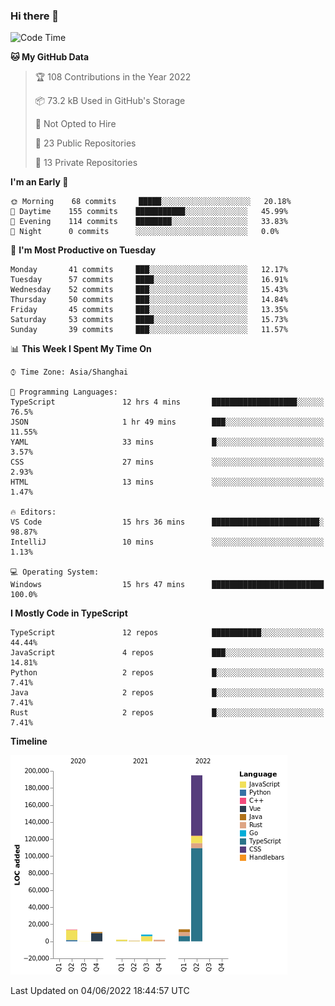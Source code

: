 ### Hi there 👋

<!--START_SECTION:waka-->
![Code Time](http://img.shields.io/badge/Code%20Time-0%20secs-blue)

**🐱 My GitHub Data** 

> 🏆 108 Contributions in the Year 2022
 > 
> 📦 73.2 kB Used in GitHub's Storage 
 > 
> 🚫 Not Opted to Hire
 > 
> 📜 23 Public Repositories 
 > 
> 🔑 13 Private Repositories  
 > 
**I'm an Early 🐤** 

```text
🌞 Morning    68 commits     █████░░░░░░░░░░░░░░░░░░░░   20.18% 
🌆 Daytime    155 commits    ███████████░░░░░░░░░░░░░░   45.99% 
🌃 Evening    114 commits    ████████░░░░░░░░░░░░░░░░░   33.83% 
🌙 Night      0 commits      ░░░░░░░░░░░░░░░░░░░░░░░░░   0.0%

```
📅 **I'm Most Productive on Tuesday** 

```text
Monday       41 commits     ███░░░░░░░░░░░░░░░░░░░░░░   12.17% 
Tuesday      57 commits     ████░░░░░░░░░░░░░░░░░░░░░   16.91% 
Wednesday    52 commits     ███░░░░░░░░░░░░░░░░░░░░░░   15.43% 
Thursday     50 commits     ███░░░░░░░░░░░░░░░░░░░░░░   14.84% 
Friday       45 commits     ███░░░░░░░░░░░░░░░░░░░░░░   13.35% 
Saturday     53 commits     ████░░░░░░░░░░░░░░░░░░░░░   15.73% 
Sunday       39 commits     ███░░░░░░░░░░░░░░░░░░░░░░   11.57%

```


📊 **This Week I Spent My Time On** 

```text
⌚︎ Time Zone: Asia/Shanghai

💬 Programming Languages: 
TypeScript               12 hrs 4 mins       ███████████████████░░░░░░   76.5% 
JSON                     1 hr 49 mins        ███░░░░░░░░░░░░░░░░░░░░░░   11.55% 
YAML                     33 mins             █░░░░░░░░░░░░░░░░░░░░░░░░   3.57% 
CSS                      27 mins             ░░░░░░░░░░░░░░░░░░░░░░░░░   2.93% 
HTML                     13 mins             ░░░░░░░░░░░░░░░░░░░░░░░░░   1.47%

🔥 Editors: 
VS Code                  15 hrs 36 mins      ████████████████████████░   98.87% 
IntelliJ                 10 mins             ░░░░░░░░░░░░░░░░░░░░░░░░░   1.13%

💻 Operating System: 
Windows                  15 hrs 47 mins      █████████████████████████   100.0%

```

**I Mostly Code in TypeScript** 

```text
TypeScript               12 repos            ███████████░░░░░░░░░░░░░░   44.44% 
JavaScript               4 repos             ███░░░░░░░░░░░░░░░░░░░░░░   14.81% 
Python                   2 repos             █░░░░░░░░░░░░░░░░░░░░░░░░   7.41% 
Java                     2 repos             █░░░░░░░░░░░░░░░░░░░░░░░░   7.41% 
Rust                     2 repos             █░░░░░░░░░░░░░░░░░░░░░░░░   7.41%

```


**Timeline**

![Chart not found](https://raw.githubusercontent.com/rexcape/rexcape/main/charts/bar_graph.png) 


 Last Updated on 04/06/2022 18:44:57 UTC
<!--END_SECTION:waka-->

<!--
**rexcape/rexcape** is a ✨ _special_ ✨ repository because its `README.md` (this file) appears on your GitHub profile.

Here are some ideas to get you started:

- 🔭 I’m currently working on ...
- 🌱 I’m currently learning ...
- 👯 I’m looking to collaborate on ...
- 🤔 I’m looking for help with ...
- 💬 Ask me about ...
- 📫 How to reach me: ...
- 😄 Pronouns: ...
- ⚡ Fun fact: ...
-->
